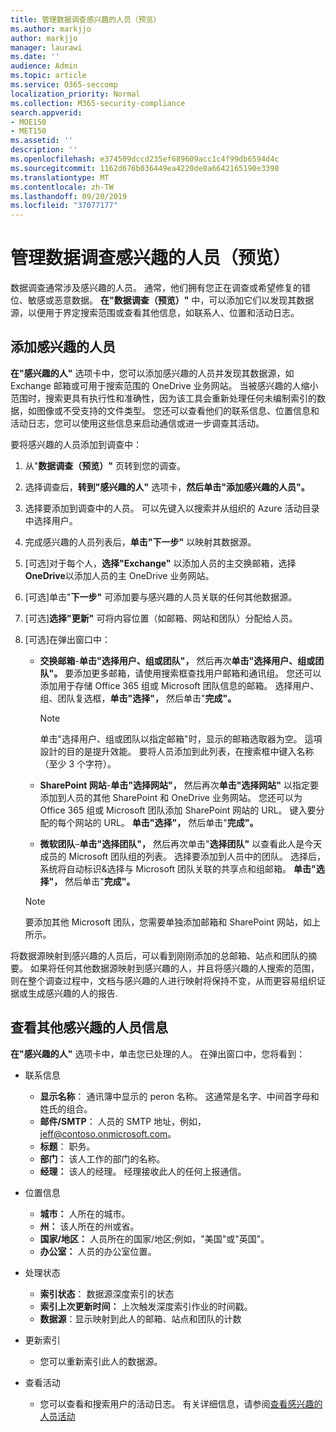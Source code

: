 ```yaml
---
title: 管理数据调查感兴趣的人员（预览）
ms.author: markjjo
author: markjjo
manager: laurawi
ms.date: ''
audience: Admin
ms.topic: article
ms.service: O365-seccomp
localization_priority: Normal
ms.collection: M365-security-compliance
search.appverid:
- MOE150
- MET150
ms.assetid: ''
description: ''
ms.openlocfilehash: e374509dccd235ef689609acc1c4f99db6594d4c
ms.sourcegitcommit: 1162d676b036449ea4220de8a6642165190e3398
ms.translationtype: MT
ms.contentlocale: zh-TW
ms.lasthandoff: 09/20/2019
ms.locfileid: "37077177"
---
```

# <a name="manage-people-of-interest-in-data-investigations-preview"></a>管理数据调查感兴趣的人员（预览）

数据调查通常涉及感兴趣的人员。 通常，他们拥有您正在调查或希望修复的错位、敏感或恶意数据。 **在"数据调查（预览）"** 中，可以添加它们以发现其数据源，以便用于界定搜索范围或查看其他信息，如联系人、位置和活动日志。 


## <a name="add-people-of-interest"></a>添加感兴趣的人员

**在"感兴趣的人"** 选项卡中，您可以添加感兴趣的人员并发现其数据源，如 Exchange 邮箱或可用于搜索范围的 OneDrive 业务网站。 当被感兴趣的人缩小范围时，搜索更具有执行性和准确性，因为该工具会重新处理任何未编制索引的数据，如图像或不受支持的文件类型。 您还可以查看他们的联系信息、位置信息和活动日志，您可以使用这些信息来启动通信或进一步调查其活动。 

要将感兴趣的人员添加到调查中：

1. 从"**数据调查（预览）"** 页转到您的调查。
 
2. 选择调查后，**转到"感兴趣的人"** 选项卡，**然后单击"添加感兴趣的人员"。** 
 
3. 选择要添加到调查中的人员。 可以先键入以搜索并从组织的 Azure 活动目录中选择用户。
 
4. 完成感兴趣的人员列表后，**单击"下一步"** 以映射其数据源。 

5. [可选]对于每个人，**选择"Exchange"** 以添加人员的主交换邮箱，选择**OneDrive**以添加人员的主 OneDrive 业务网站。

6. [可选]单击"**下一步"** 可添加要与感兴趣的人员关联的任何其他数据源。

7. [可选]**选择"更新"** 可将内容位置（如邮箱、网站和团队）分配给人员。 

8. [可选]在弹出窗口中：
   
    -  **交换邮箱**-**单击"选择用户、组或团队"，** 然后再次**单击"选择用户、组或团队"。** 要添加更多邮箱，请使用搜索框查找用户邮箱和通讯组。 您还可以添加用于存储 Office 365 组或 Microsoft 团队信息的邮箱。 选择用户、组、团队复选框，**单击"选择"，** 然后单击"**完成"。**

        > [!NOTE]
        > 单击"选择用户、组或团队以指定邮箱"时，显示的邮箱选取器为空。 這項設計的目的是提升效能。 要将人员添加到此列表，在搜索框中键入名称（至少 3 个字符）。
     
     - **SharePoint 网站**-**单击"选择网站"，** 然后再次**单击"选择网站"** 以指定要添加到人员的其他 SharePoint 和 OneDrive 业务网站。 您还可以为 Office 365 组或 Microsoft 团队添加 SharePoint 网站的 URL。 键入要分配的每个网站的 URL。 **单击"选择"，** 然后单击"**完成"。**
     - **微软团队**–**单击"选择团队"，** 然后再次单击"**选择团队"** 以查看此人是今天成员的 Microsoft 团队组的列表。 选择要添加到人员中的团队。 选择后，系统将自动标识&选择与 Microsoft 团队关联的共享点和组邮箱。 **单击"选择"，** 然后单击"**完成"。**
        
      > [!NOTE]
      > 要添加其他 Microsoft 团队，您需要单独添加邮箱和 SharePoint 网站，如上所示。

将数据源映射到感兴趣的人员后，可以看到刚刚添加的总邮箱、站点和团队的摘要。 如果将任何其他数据源映射到感兴趣的人，并且将感兴趣的人搜索的范围，则在整个调查过程中，文档与感兴趣的人进行映射将保持不变，从而更容易组织证据或生成感兴趣的人的报告. 

## <a name="view-additional-people-of-interest-information"></a>查看其他感兴趣的人员信息

**在"感兴趣的人"** 选项卡中，单击您已处理的人。 在弹出窗口中，您将看到：

- 联系信息

  - **显示名称**： 通讯簿中显示的 peron 名称。 这通常是名字、中间首字母和姓氏的组合。
  - **邮件/SMTP**： 人员的 SMTP 地址，例如，jeff@contoso.onmicrosoft.com。  
  - **标题**： 职务。
  - **部门：** 该人工作的部门的名称。
  - **经理：** 该人的经理。 经理接收此人的任何上报通信。
  
- 位置信息

  - **城市：** 人所在的城市。
  - **州：** 该人所在的州或省。
  - **国家/地区：** 人员所在的国家/地区;例如，"美国"或"英国"。
  - **办公室：** 人员的办公室位置。

- 处理状态

  - **索引状态**： 数据源深度索引的状态
  - **索引上次更新时间：** 上次触发深度索引作业的时间戳。
  - **数据源**：显示映射到此人的邮箱、站点和团队的计数

- 更新索引
    - 您可以重新索引此人的数据源。 

- 查看活动 

    - 您可以查看和搜索用户的活动日志。 有关详细信息，请参阅[查看感兴趣的人员活动](view-people-of-interest-activity.md) 
